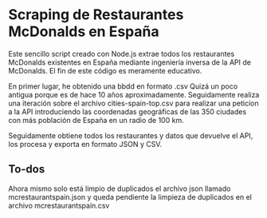 # Scraping de Restaurantes McDonalds en España

Este sencillo script creado con Node.js extrae todos los restaurantes McDonalds existentes en España mediante ingeniería inversa de la API de McDonalds. 
El fin de este código es meramente educativo.

En primer lugar, he obtenido una bbdd en formato .csv Quizá un poco antigua porque es de hace 10 años aproximadamente. Seguidamente realiza una iteración sobre el archivo cities-spain-top.csv
para realizar una peticíon a la API introduciendo las coordenadas geográficas de las 350 ciudades con más población de España en un radio de 100 km.

Seguidamente obtiene todos los restaurantes y datos que devuelve el API, los procesa y exporta en formato JSON y CSV.

## To-dos 

Ahora mismo solo está limpio de duplicados el archivo json llamado mcrestaurantspain.json y queda pendiente la limpieza de duplicados en el archivo mcrestaurantspain.csv

